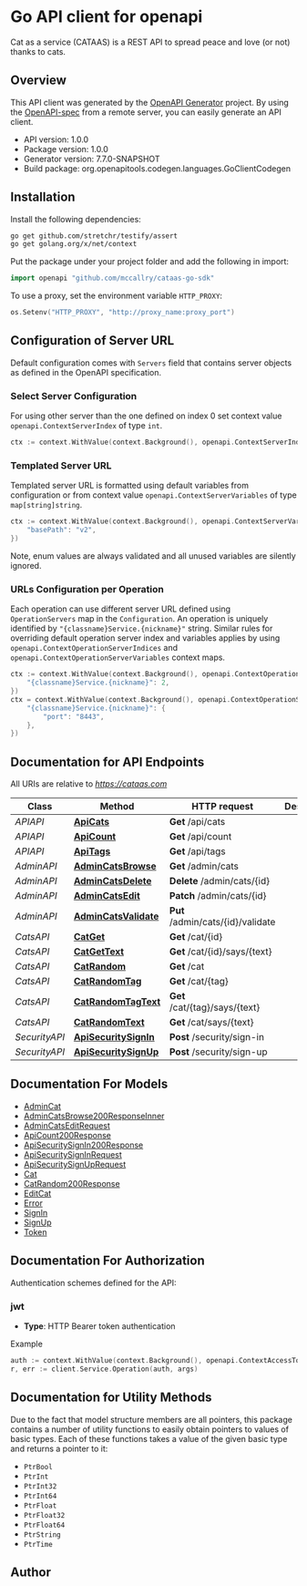 # Go API client for openapi

Cat as a service (CATAAS) is a REST API to spread peace and love (or not) thanks to cats.

## Overview
This API client was generated by the [OpenAPI Generator](https://openapi-generator.tech) project.  By using the [OpenAPI-spec](https://www.openapis.org/) from a remote server, you can easily generate an API client.

- API version: 1.0.0
- Package version: 1.0.0
- Generator version: 7.7.0-SNAPSHOT
- Build package: org.openapitools.codegen.languages.GoClientCodegen

## Installation

Install the following dependencies:

```sh
go get github.com/stretchr/testify/assert
go get golang.org/x/net/context
```

Put the package under your project folder and add the following in import:

```go
import openapi "github.com/mccallry/cataas-go-sdk"
```

To use a proxy, set the environment variable `HTTP_PROXY`:

```go
os.Setenv("HTTP_PROXY", "http://proxy_name:proxy_port")
```

## Configuration of Server URL

Default configuration comes with `Servers` field that contains server objects as defined in the OpenAPI specification.

### Select Server Configuration

For using other server than the one defined on index 0 set context value `openapi.ContextServerIndex` of type `int`.

```go
ctx := context.WithValue(context.Background(), openapi.ContextServerIndex, 1)
```

### Templated Server URL

Templated server URL is formatted using default variables from configuration or from context value `openapi.ContextServerVariables` of type `map[string]string`.

```go
ctx := context.WithValue(context.Background(), openapi.ContextServerVariables, map[string]string{
	"basePath": "v2",
})
```

Note, enum values are always validated and all unused variables are silently ignored.

### URLs Configuration per Operation

Each operation can use different server URL defined using `OperationServers` map in the `Configuration`.
An operation is uniquely identified by `"{classname}Service.{nickname}"` string.
Similar rules for overriding default operation server index and variables applies by using `openapi.ContextOperationServerIndices` and `openapi.ContextOperationServerVariables` context maps.

```go
ctx := context.WithValue(context.Background(), openapi.ContextOperationServerIndices, map[string]int{
	"{classname}Service.{nickname}": 2,
})
ctx = context.WithValue(context.Background(), openapi.ContextOperationServerVariables, map[string]map[string]string{
	"{classname}Service.{nickname}": {
		"port": "8443",
	},
})
```

## Documentation for API Endpoints

All URIs are relative to *https://cataas.com*

Class | Method | HTTP request | Description
------------ | ------------- | ------------- | -------------
*APIAPI* | [**ApiCats**](docs/APIAPI.md#apicats) | **Get** /api/cats | 
*APIAPI* | [**ApiCount**](docs/APIAPI.md#apicount) | **Get** /api/count | 
*APIAPI* | [**ApiTags**](docs/APIAPI.md#apitags) | **Get** /api/tags | 
*AdminAPI* | [**AdminCatsBrowse**](docs/AdminAPI.md#admincatsbrowse) | **Get** /admin/cats | 
*AdminAPI* | [**AdminCatsDelete**](docs/AdminAPI.md#admincatsdelete) | **Delete** /admin/cats/{id} | 
*AdminAPI* | [**AdminCatsEdit**](docs/AdminAPI.md#admincatsedit) | **Patch** /admin/cats/{id} | 
*AdminAPI* | [**AdminCatsValidate**](docs/AdminAPI.md#admincatsvalidate) | **Put** /admin/cats/{id}/validate | 
*CatsAPI* | [**CatGet**](docs/CatsAPI.md#catget) | **Get** /cat/{id} | 
*CatsAPI* | [**CatGetText**](docs/CatsAPI.md#catgettext) | **Get** /cat/{id}/says/{text} | 
*CatsAPI* | [**CatRandom**](docs/CatsAPI.md#catrandom) | **Get** /cat | 
*CatsAPI* | [**CatRandomTag**](docs/CatsAPI.md#catrandomtag) | **Get** /cat/{tag} | 
*CatsAPI* | [**CatRandomTagText**](docs/CatsAPI.md#catrandomtagtext) | **Get** /cat/{tag}/says/{text} | 
*CatsAPI* | [**CatRandomText**](docs/CatsAPI.md#catrandomtext) | **Get** /cat/says/{text} | 
*SecurityAPI* | [**ApiSecuritySignIn**](docs/SecurityAPI.md#apisecuritysignin) | **Post** /security/sign-in | 
*SecurityAPI* | [**ApiSecuritySignUp**](docs/SecurityAPI.md#apisecuritysignup) | **Post** /security/sign-up | 


## Documentation For Models

 - [AdminCat](docs/AdminCat.md)
 - [AdminCatsBrowse200ResponseInner](docs/AdminCatsBrowse200ResponseInner.md)
 - [AdminCatsEditRequest](docs/AdminCatsEditRequest.md)
 - [ApiCount200Response](docs/ApiCount200Response.md)
 - [ApiSecuritySignIn200Response](docs/ApiSecuritySignIn200Response.md)
 - [ApiSecuritySignInRequest](docs/ApiSecuritySignInRequest.md)
 - [ApiSecuritySignUpRequest](docs/ApiSecuritySignUpRequest.md)
 - [Cat](docs/Cat.md)
 - [CatRandom200Response](docs/CatRandom200Response.md)
 - [EditCat](docs/EditCat.md)
 - [Error](docs/Error.md)
 - [SignIn](docs/SignIn.md)
 - [SignUp](docs/SignUp.md)
 - [Token](docs/Token.md)


## Documentation For Authorization


Authentication schemes defined for the API:
### jwt

- **Type**: HTTP Bearer token authentication

Example

```go
auth := context.WithValue(context.Background(), openapi.ContextAccessToken, "BEARER_TOKEN_STRING")
r, err := client.Service.Operation(auth, args)
```


## Documentation for Utility Methods

Due to the fact that model structure members are all pointers, this package contains
a number of utility functions to easily obtain pointers to values of basic types.
Each of these functions takes a value of the given basic type and returns a pointer to it:

* `PtrBool`
* `PtrInt`
* `PtrInt32`
* `PtrInt64`
* `PtrFloat`
* `PtrFloat32`
* `PtrFloat64`
* `PtrString`
* `PtrTime`

## Author



